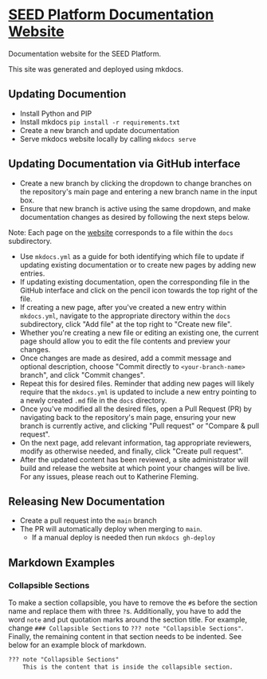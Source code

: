 # [SEED Platform Documentation Website](https://seed-platform.org/)

Documentation website for the SEED Platform.

This site was generated and deployed using mkdocs.

## Updating Documention

* Install Python and PIP
* Install mkdocs `pip install -r requirements.txt`
* Create a new branch and update documentation
* Serve mkdocs website locally by calling `mkdocs serve`

## Updating Documentation via GitHub interface

* Create a new branch by clicking the dropdown to change branches on the repository's main page and entering a new branch name in the input box.
* Ensure that new branch is active using the same dropdown, and make documentation changes as desired by following the next steps below.

Note: Each page on the [website](https://seed-platform.org/) corresponds to a file within the `docs` subdirectory.

* Use `mkdocs.yml` as a guide for both identifying which file to update if updating existing documentation or to create new pages by adding new entries.
* If updating existing documentation, open the corresponding file in the GitHub interface and click on the pencil icon towards the top right of the file.
* If creating a new page, after you've created a new entry within `mkdocs.yml`, navigate to the appropriate directory within the `docs` subdirectory, click "Add file" at the top right to "Create new file".
* Whether you're creating a new file or editing an existing one, the current page should allow you to edit the file contents and preview your changes.
* Once changes are made as desired, add a commit message and optional description, choose "Commit directly to `<your-branch-name>` branch", and click "Commit changes".
* Repeat this for desired files. Reminder that adding new pages will likely require that the `mkdocs.yml` is updated to include a new entry pointing to a newly created `.md` file in the `docs` directory.
* Once you've modified all the desired files, open a Pull Request (PR) by navigating back to the repository's main page, ensuring your new branch is currently active, and clicking "Pull request" or "Compare & pull request".
* On the next page, add relevant information, tag appropriate reviewers, modify as otherwise needed, and finally, click "Create pull request".
* After the updated content has been reviewed, a site administrator will build and release the website at which point your changes will be live.
For any issues, please reach out to Katherine Fleming.

## Releasing New Documentation
* Create a pull request into the `main` branch
* The PR will automatically deploy when merging to `main`. 
    * If a manual deploy is needed then run `mkdocs gh-deploy`

## Markdown Examples

### Collapsible Sections
To make a section collapsible, you have to remove the `#`s before the section name and replace them with three `?`s. Additionally, you have to add the word `note` and put quotation marks around the section title. For example, change `### Collapsible Sections` to `??? note "Collapsible Sections"`. Finally, the remaining content in that section needs to be indented. See below for an example block of markdown.

```markdown
??? note "Collapsible Sections"
    This is the content that is inside the collapsible section.
```